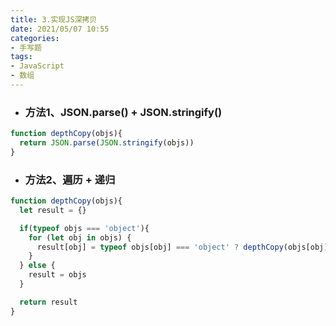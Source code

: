 ```yaml
---
title: 3.实现JS深拷贝
date: 2021/05/07 10:55
categories: 
- 手写题
tags: 
- JavaScript
- 数组
---
```


- ### 方法1、JSON.parse() + JSON.stringify()

```javascript
function depthCopy(objs){
  return JSON.parse(JSON.stringify(objs))
}
```

- ### 方法2、遍历 + 递归

```javascript
function depthCopy(objs){
  let result = {}

  if(typeof objs === 'object'){
    for (let obj in objs) {
      result[obj] = typeof objs[obj] === 'object' ? depthCopy(objs[obj]) : objs[obj]
    }
  } else {
    result = objs
  }

  return result
}
```